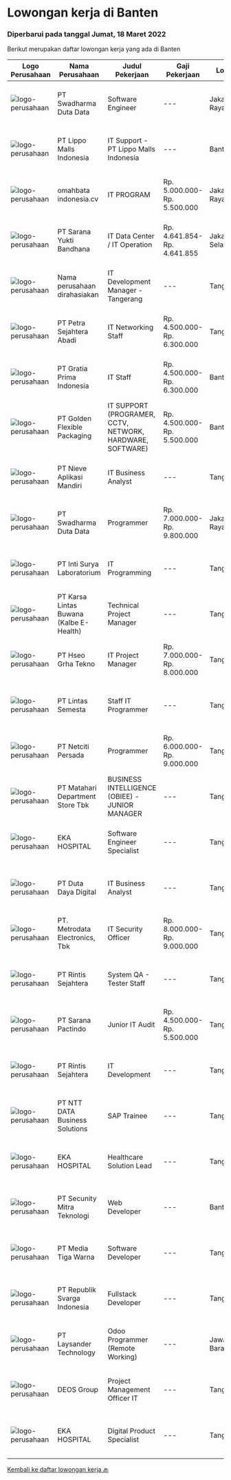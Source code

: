 
  # Lowongan kerja di Banten

  ### Diperbarui pada tanggal Jumat, 18 Maret 2022

  Berikut merupakan daftar lowongan kerja yang ada di Banten

  |Logo Perusahaan | Nama Perusahaan | Judul Pekerjaan | Gaji Pekerjaan | Lokasi | Deskripsi | Tanggal diunggah | Pranala |
  | -------------- | --------------- | --------------- | --------- | --------- | -------------- | ------- | ----------- |
  |![logo-perusahaan](https://image-service-cdn.seek.com.au/e55e3708620a7ff5e7da329d1725ee01ed113417/ee4dce1061f3f616224767ad58cb2fc751b8d2dc)|PT Swadharma Duta Data|Software Engineer|---|Jakarta Raya|Back End Developer Memahami konsep pengembangan aplikasi Memahami konsep Microservices Architeccture Memiliki skill Java Spring Boot, Net Core, Go,...|Kamis, 17 Maret 2022|https://www.jobstreet.co.id/id/job/software-engineer-3824659?token=0~1be512de-44e9-429a-9782-cff96438c5d7&sectionRank=1&jobId=jobstreet-id-job-3824659|
|![logo-perusahaan](https://image-service-cdn.seek.com.au/58b572149212cc87eaf655a468c6066bc3f0c081/ee4dce1061f3f616224767ad58cb2fc751b8d2dc)|PT Lippo Malls Indonesia|IT Support - PT Lippo Malls Indonesia|---|Banten|Job Role:Involving the application of information technology knowledge and information technology techniques and principles for the development or...|Kamis, 17 Maret 2022|https://www.jobstreet.co.id/id/job/it-support-pt-lippo-malls-indonesia-3825075?token=0~1be512de-44e9-429a-9782-cff96438c5d7&sectionRank=2&jobId=jobstreet-id-job-3825075|
|![logo-perusahaan](https://image-service-cdn.seek.com.au/8be2cb8b7c6405b169232f2caa4640ac76a10b97/ee4dce1061f3f616224767ad58cb2fc751b8d2dc)|omahbata indonesia.cv|IT PROGRAM|Rp. 5.000.000-Rp. 5.500.000|Jakarta Raya|* memiliki Kemampuan program berbasis web (native atau framework) * memiliki pemahaman tentang database program ( seperti mysql, sqlserver ) *...|Kamis, 17 Maret 2022|https://www.jobstreet.co.id/id/job/it-program-3812877?token=0~1be512de-44e9-429a-9782-cff96438c5d7&sectionRank=3&jobId=jobstreet-id-job-3812877|
|![logo-perusahaan](https://image-service-cdn.seek.com.au/868f63a64728404e8b7a87891ab0870227c37649/ee4dce1061f3f616224767ad58cb2fc751b8d2dc)|PT Sarana Yukti Bandhana|IT Data Center / IT Operation|Rp. 4.641.854-Rp. 4.641.855|Jakarta Selatan|Job Description: Perform daily data processing task Perform escalation for any incident Identifies service disruptions Reporting any issues to...|Kamis, 17 Maret 2022|https://www.jobstreet.co.id/id/job/it-data-center-it-operation-3824924?token=0~1be512de-44e9-429a-9782-cff96438c5d7&sectionRank=4&jobId=jobstreet-id-job-3824924|
|![logo-perusahaan](https://i.ibb.co/sqvTCh9/112815900-stock-vector-no-image-available-icon-flat-vector.webp)|Nama perusahaan dirahasiakan|IT Development Manager - Tangerang|---|Tangerang|Position Description :IT Manager will be responsible to lead, manage and control IT teams.Responsible to take care of IT System &amp; Infrastructure...|Kamis, 17 Maret 2022|https://www.jobstreet.co.id/id/job/it-development-manager-tangerang-3824498?token=0~1be512de-44e9-429a-9782-cff96438c5d7&sectionRank=5&jobId=jobstreet-id-job-3824498|
|![logo-perusahaan](https://image-service-cdn.seek.com.au/3bc4b9507c2a854975161feec34037cfd37796f1/ee4dce1061f3f616224767ad58cb2fc751b8d2dc)|PT Petra Sejahtera Abadi|IT Networking Staff|Rp. 4.500.000-Rp. 6.300.000|Tangerang|Dapat Melakukan Setting Mikrotik, Cisco, &amp; HPE Dapat Melakukan Setting VLAN, IP Subneting, &amp; Routing Dapat Melakukan Setting VoIP  Mengerti...|Rabu, 16 Maret 2022|https://www.jobstreet.co.id/id/job/it-networking-staff-3823649?token=0~1be512de-44e9-429a-9782-cff96438c5d7&sectionRank=6&jobId=jobstreet-id-job-3823649|
|![logo-perusahaan](https://image-service-cdn.seek.com.au/ee26952b08b67f1edb1a87f34def682cb93dc367/ee4dce1061f3f616224767ad58cb2fc751b8d2dc)|PT Gratia Prima Indonesia|IT Staff|Rp. 4.500.000-Rp. 6.300.000|Banten|Job Description : Monitor IT Infrastructure Support (Hardware &amp; Equipment), including preventive maintenance (anti virus protection, warranty...|Selasa, 15 Maret 2022|https://www.jobstreet.co.id/id/job/it-staff-3822096?token=0~1be512de-44e9-429a-9782-cff96438c5d7&sectionRank=7&jobId=jobstreet-id-job-3822096|
|![logo-perusahaan](https://image-service-cdn.seek.com.au/c0e3500f4034eed08633b8f821a0ae4d540cb8b9/ee4dce1061f3f616224767ad58cb2fc751b8d2dc)|PT Golden Flexible Packaging|IT SUPPORT (PROGRAMER, CCTV, NETWORK, HARDWARE, SOFTWARE)|Rp. 4.500.000-Rp. 5.500.000|Banten|Memahami proses bisnis sistem ERP minimal 2 tahun. Memahami pengolahan data menggunakan SQL &amp; basis pemrograman, berpengalaman sebagai support...|Rabu, 16 Maret 2022|https://www.jobstreet.co.id/id/job/it-support-programer-cctv-network-hardware-software-3823340?token=0~1be512de-44e9-429a-9782-cff96438c5d7&sectionRank=8&jobId=jobstreet-id-job-3823340|
|![logo-perusahaan](https://image-service-cdn.seek.com.au/26ef3ac55402508b89cd3343488e5fa9b248792e/ee4dce1061f3f616224767ad58cb2fc751b8d2dc)|PT Nieve Aplikasi Mandiri|IT Business Analyst|---|Tangerang|Requirements: Maximum age 30 years old S1 or Diploma Good Communication Skills Have experience implementation or analyze Can work with team Have Good...|Kamis, 17 Maret 2022|https://www.jobstreet.co.id/id/job/it-business-analyst-3813069?token=0~1be512de-44e9-429a-9782-cff96438c5d7&sectionRank=9&jobId=jobstreet-id-job-3813069|
|![logo-perusahaan](https://image-service-cdn.seek.com.au/e55e3708620a7ff5e7da329d1725ee01ed113417/ee4dce1061f3f616224767ad58cb2fc751b8d2dc)|PT Swadharma Duta Data|Programmer|Rp. 7.000.000-Rp. 9.800.000|Jakarta Raya|Minimal 2 Tahun pengalaman sebagai programmer Menguasai Konsep RDBMS (Relational Database Management System) Memahami Konsep Full Stack Programmig...|Kamis, 17 Maret 2022|https://www.jobstreet.co.id/id/job/programmer-3813099?token=0~1be512de-44e9-429a-9782-cff96438c5d7&sectionRank=10&jobId=jobstreet-id-job-3813099|
|![logo-perusahaan](https://image-service-cdn.seek.com.au/a5513106006db25a776edcd79f469b83db8a3d5e/ee4dce1061f3f616224767ad58cb2fc751b8d2dc)|PT Inti Surya Laboratorium|IT Programming|---|Tangerang|Usia maksimal 30 Tahun Pendidikan S1 Jurusan Sistem Informatika, Teknik Informatika dan/atau sejenisnya Minimal memiliki 2 tahun pengalaman kerja di...|Rabu, 16 Maret 2022|https://www.jobstreet.co.id/id/job/it-programming-3805674?token=0~1be512de-44e9-429a-9782-cff96438c5d7&sectionRank=11&jobId=jobstreet-id-job-3805674|
|![logo-perusahaan](https://image-service-cdn.seek.com.au/098e03bdfc4952025ab7cb5f8e8f0a4c7664a3c9/ee4dce1061f3f616224767ad58cb2fc751b8d2dc)|PT Karsa Lintas Buwana (Kalbe E-Health)|Technical Project Manager|---|Tangerang|Roles &amp; Responsibilities: To be the point of contact between IT and Business/Product. Take on the role of Scrum Master and/or Product Owner in...|Kamis, 17 Maret 2022|https://www.jobstreet.co.id/id/job/technical-project-manager-3812850?token=0~1be512de-44e9-429a-9782-cff96438c5d7&sectionRank=12&jobId=jobstreet-id-job-3812850|
|![logo-perusahaan](https://image-service-cdn.seek.com.au/e7c0d9c4e4152f271fb194b8f638c55b50b7a9c9/ee4dce1061f3f616224767ad58cb2fc751b8d2dc)|PT Hseo Grha Tekno|IT Project Manager|Rp. 7.000.000-Rp. 8.000.000|Tangerang|Tugas &amp; Tanggung Jawab : Membuat rencana kerja proyek dari sisi resources, timeline, arsitektur solusi dan budget berdasarkan ruang lingkup yang...|Rabu, 16 Maret 2022|https://www.jobstreet.co.id/id/job/it-project-manager-3805216?token=0~1be512de-44e9-429a-9782-cff96438c5d7&sectionRank=13&jobId=jobstreet-id-job-3805216|
|![logo-perusahaan](https://image-service-cdn.seek.com.au/429b18cc03d60f52f73d9b6487c0600935f6d86a/ee4dce1061f3f616224767ad58cb2fc751b8d2dc)|PT Lintas Semesta|Staff IT Programmer|---|Tangerang|Kualifikasi: Usia maximal 28 tahun Pendidikan S1 Teknik Informatika Pengalaman minimal 1 tahun pada posisi yang sama, diutamakan bidang retail....|Rabu, 16 Maret 2022|https://www.jobstreet.co.id/id/job/staff-it-programmer-3822558?token=0~1be512de-44e9-429a-9782-cff96438c5d7&sectionRank=14&jobId=jobstreet-id-job-3822558|
|![logo-perusahaan](https://image-service-cdn.seek.com.au/0520325b0b6b8ee114c74e751173acf661fd1afe/ee4dce1061f3f616224767ad58cb2fc751b8d2dc)|PT Netciti Persada|Programmer|Rp. 6.000.000-Rp. 9.000.000|Tangerang|Requirements :1. Candidate must possessat leat Bachelor Degree from Reputable University from IT or Computer Science, or Information System with GPA...|Kamis, 17 Maret 2022|https://www.jobstreet.co.id/id/job/programmer-3813527?token=0~1be512de-44e9-429a-9782-cff96438c5d7&sectionRank=15&jobId=jobstreet-id-job-3813527|
|![logo-perusahaan](https://image-service-cdn.seek.com.au/62966460fa0b64bdd86b12be44ac76eff6d5c882/ee4dce1061f3f616224767ad58cb2fc751b8d2dc)|PT Matahari Department Store Tbk|BUSINESS INTELLIGENCE (OBIEE) - JUNIOR MANAGER|---|Tangerang|Responsibilities:  Manage merchandise information and database.  Provide comprehensive account analysis system.  Update the upcoming issues and the...|Kamis, 17 Maret 2022|https://www.jobstreet.co.id/id/job/business-intelligence-obiee-junior-manager-3807601?token=0~1be512de-44e9-429a-9782-cff96438c5d7&sectionRank=16&jobId=jobstreet-id-job-3807601|
|![logo-perusahaan](https://image-service-cdn.seek.com.au/da4ab936722ba3810d001fb0bfef6b5e09bcd624/ee4dce1061f3f616224767ad58cb2fc751b8d2dc)|EKA HOSPITAL|Software Engineer Specialist|---|Tangerang|Job Description: Analyze user requirements Write and test code, refining and rewriting it as a necessary Research, design, and write new software...|Kamis, 17 Maret 2022|https://www.jobstreet.co.id/id/job/software-engineer-specialist-3812695?token=0~1be512de-44e9-429a-9782-cff96438c5d7&sectionRank=17&jobId=jobstreet-id-job-3812695|
|![logo-perusahaan](https://image-service-cdn.seek.com.au/37f4b10d9e280f6584590c1587ef913ae87be15d/ee4dce1061f3f616224767ad58cb2fc751b8d2dc)|PT Duta Daya Digital|IT Business Analyst|---|Tangerang|Crewdible is an Indonesia-based Startup company, focusing on online fulfillment services. Since 2017, Crewdible has provided multi-channel fulfillment...|Kamis, 17 Maret 2022|https://www.jobstreet.co.id/id/job/it-business-analyst-3824192?token=0~1be512de-44e9-429a-9782-cff96438c5d7&sectionRank=18&jobId=jobstreet-id-job-3824192|
|![logo-perusahaan](https://image-service-cdn.seek.com.au/0d75518309b56a3cff39daa569b0ba02cc7a22f2/ee4dce1061f3f616224767ad58cb2fc751b8d2dc)|PT. Metrodata Electronics, Tbk|IT Security Officer|Rp. 8.000.000-Rp. 9.000.000|Tangerang|Kualifikasi: Gelar Sarjana S1 dalam bidang teknik, ilmu komputer atau bidang terkait Minimal pengalaman 1 tahun sebagai IT Security Deskripsi...|Rabu, 16 Maret 2022|https://www.jobstreet.co.id/id/job/it-security-officer-3810075?token=0~1be512de-44e9-429a-9782-cff96438c5d7&sectionRank=19&jobId=jobstreet-id-job-3810075|
|![logo-perusahaan](https://image-service-cdn.seek.com.au/4a69f7ffcb108464982bc6bd10fff8077a1e6436/ee4dce1061f3f616224767ad58cb2fc751b8d2dc)|PT Rintis Sejahtera|System QA - Tester Staff|---|Tangerang|Kualifikasi: Usia Maksimal 30 Tahun Pendidikan S1 dari Jurusan Teknik Informatika/Sistem Informasi, IPK Minimal 2.80 Memiliki Pengalaman sebagai...|Rabu, 16 Maret 2022|https://www.jobstreet.co.id/id/job/system-qa-tester-staff-3822715?token=0~1be512de-44e9-429a-9782-cff96438c5d7&sectionRank=20&jobId=jobstreet-id-job-3822715|
|![logo-perusahaan](https://image-service-cdn.seek.com.au/98982338245954acade7338ecccff8adaf4bc449/ee4dce1061f3f616224767ad58cb2fc751b8d2dc)|PT Sarana Pactindo|Junior IT Audit|Rp. 4.500.000-Rp. 5.500.000|Tangerang|Job Description:Memeriksa dan menganalisa IT strategic plan, BCP (Business continuity planning) dan DRP (Disaster Recovery Plan), Security (Aplikasi,...|Senin, 14 Maret 2022|https://www.jobstreet.co.id/id/job/junior-it-audit-3820235?token=0~1be512de-44e9-429a-9782-cff96438c5d7&sectionRank=21&jobId=jobstreet-id-job-3820235|
|![logo-perusahaan](https://image-service-cdn.seek.com.au/4a69f7ffcb108464982bc6bd10fff8077a1e6436/ee4dce1061f3f616224767ad58cb2fc751b8d2dc)|PT Rintis Sejahtera|IT Development|---|Tangerang|Pendidikan Minimal S1, Teknik Informatika/Sistem Informasi/Teknik Komputer, IPK Minimal 3.00 Memiliki pengalaman sebagai Developer/Programmer minimal...|Selasa, 15 Maret 2022|https://www.jobstreet.co.id/id/job/it-development-3821160?token=0~1be512de-44e9-429a-9782-cff96438c5d7&sectionRank=22&jobId=jobstreet-id-job-3821160|
|![logo-perusahaan](https://image-service-cdn.seek.com.au/4431391e0a4d863e5bcf82e091a44673305d6146/ee4dce1061f3f616224767ad58cb2fc751b8d2dc)|PT NTT DATA Business Solutions|SAP Trainee|---|Tangerang|NTT DATA Business Solutions Development Program - 2022for Trainee SAP ConsultantNTT DATA Business Solutions Indonesia is an international Information...|Kamis, 17 Maret 2022|https://www.jobstreet.co.id/id/job/sap-trainee-3824843?token=0~1be512de-44e9-429a-9782-cff96438c5d7&sectionRank=23&jobId=jobstreet-id-job-3824843|
|![logo-perusahaan](https://image-service-cdn.seek.com.au/da4ab936722ba3810d001fb0bfef6b5e09bcd624/ee4dce1061f3f616224767ad58cb2fc751b8d2dc)|EKA HOSPITAL|Healthcare Solution Lead|---|Tangerang|Responsibilities :  Gain a deep understanding of patient experience, identify and fill product gaps and generate new ideas that grow market share,...|Kamis, 17 Maret 2022|https://www.jobstreet.co.id/id/job/healthcare-solution-lead-3812783?token=0~1be512de-44e9-429a-9782-cff96438c5d7&sectionRank=24&jobId=jobstreet-id-job-3812783|
|![logo-perusahaan](https://image-service-cdn.seek.com.au/e1e2de93045541dd513817bdcbddc03acfd497c4/ee4dce1061f3f616224767ad58cb2fc751b8d2dc)|PT Secunity Mitra Teknologi|Web Developer|---|Banten|Kualifikasi: Lulusan D3 Sistem Informasi/Teknik Informatika Berpengalaman minimal 1 tahun sebagai Developer lebih disukai; Memahami Web Programming...|Kamis, 17 Maret 2022|https://www.jobstreet.co.id/id/job/web-developer-3824153?token=0~1be512de-44e9-429a-9782-cff96438c5d7&sectionRank=25&jobId=jobstreet-id-job-3824153|
|![logo-perusahaan](https://image-service-cdn.seek.com.au/68f4ba8ad94b14e3daac51533a2a80d7089eab23/ee4dce1061f3f616224767ad58cb2fc751b8d2dc)|PT Media Tiga Warna|Software Developer|---|Tangerang|Media Tiga Warna is currently seeking to recruit competent, committed, self-motivated and enthusiastic Software Developer to join our team...|Kamis, 17 Maret 2022|https://www.jobstreet.co.id/id/job/software-developer-3807415?token=0~1be512de-44e9-429a-9782-cff96438c5d7&sectionRank=26&jobId=jobstreet-id-job-3807415|
|![logo-perusahaan](https://image-service-cdn.seek.com.au/21820e6e69a2f92c5b5bef5839863429a01ec30a/ee4dce1061f3f616224767ad58cb2fc751b8d2dc)|PT Republik Svarga Indonesia|Fullstack Developer|---|Tangerang|Pendidikan Minimal D3 S1 Usia Maksimal 35 Tahun Komunikatif, berkepribadian tangguh, dapat bekerjasama dalam team dan mudah beradaptasi Penempatan...|Kamis, 17 Maret 2022|https://www.jobstreet.co.id/id/job/fullstack-developer-3806578?token=0~1be512de-44e9-429a-9782-cff96438c5d7&sectionRank=27&jobId=jobstreet-id-job-3806578|
|![logo-perusahaan](https://image-service-cdn.seek.com.au/188a74a077f27d8848c0d2064a064a4fe1c3bbf1/ee4dce1061f3f616224767ad58cb2fc751b8d2dc)|PT Laysander Technology|Odoo Programmer (Remote Working)|---|Jawa Barat|Remote Working / Work From HomeSuka Coding, User Friendly Oriented, Develop Program yang berdampak bagi orang banyak?Jadilah Odoo Developer di...|Kamis, 17 Maret 2022|https://www.jobstreet.co.id/id/job/odoo-programmer-remote-working-3813507?token=0~1be512de-44e9-429a-9782-cff96438c5d7&sectionRank=28&jobId=jobstreet-id-job-3813507|
|![logo-perusahaan](https://image-service-cdn.seek.com.au/a2c374916d0000a5db27336ebff620c6e28bb920/ee4dce1061f3f616224767ad58cb2fc751b8d2dc)|DEOS Group|Project Management Officer IT|---|Tangerang|Job Description: Leading the planning and implementation of projects. Defining a project’s scope and goals. Planning and scheduling project timelines....|Senin, 14 Maret 2022|https://www.jobstreet.co.id/id/job/project-management-officer-it-3820163?token=0~1be512de-44e9-429a-9782-cff96438c5d7&sectionRank=29&jobId=jobstreet-id-job-3820163|
|![logo-perusahaan](https://image-service-cdn.seek.com.au/da4ab936722ba3810d001fb0bfef6b5e09bcd624/ee4dce1061f3f616224767ad58cb2fc751b8d2dc)|EKA HOSPITAL|Digital Product Specialist|---|Tangerang|Responsibilities: Gain a deep understanding of user experience, identify and fill product gaps. Manage the roadmap, prioritize product opportunities,...|Kamis, 17 Maret 2022|https://www.jobstreet.co.id/id/job/digital-product-specialist-3812649?token=0~1be512de-44e9-429a-9782-cff96438c5d7&sectionRank=30&jobId=jobstreet-id-job-3812649|


  [Kembali ke daftar lowongan kerja 🔙](../README.md#daftar-lowongan-kerja)
  